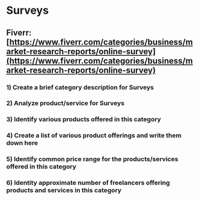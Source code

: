 # Surveys
## Fiverr: [https://www.fiverr.com/categories/business/market-research-reports/online-survey](https://www.fiverr.com/categories/business/market-research-reports/online-survey)
### 1) Create a brief category description for Surveys
### 2) Analyze product/service for Surveys
### 3) Identify various products offered in this category
### 4) Create a list of various product offerings and write them down here
### 5) Identify common price range for the products/services offered in this category
### 6) Identity approximate number of freelancers offering products and services in this category

